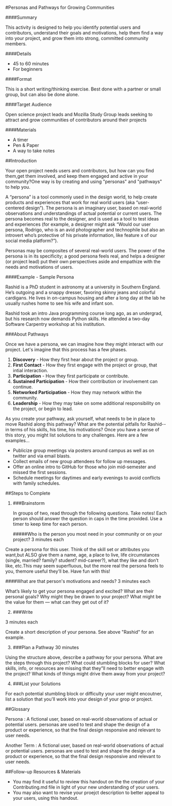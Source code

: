 #Personas and Pathways for Growing Communities

####Summary

This activity is designed to help you identify potential users and contributors, understand their goals and motivations, help them find a way into your project, and grow them into strong, committed community members.

####Details

* 45 to 60 minutes
* For beginners

####Format

This is a short writing/thinking exercise. Best done with a partner or small group, but can also be done alone.

####Target Audience

Open science project leads and Mozilla Study Group leads seeking to attract and grow communities of contributors around their projects

####Materials

* A timer
* Pen & Paper
* A way to take notes


##Introduction

Your open project needs users and contributors, but how can you find them,get them involved, and keep them engaged and active in your community?One way is by creating and using "personas" and "pathways" to help you.

A “persona” is a tool commonly used in the design world, to help create products and experiences that work for real world users (aka “user-centered design”). The persona is an imaginary user, based on real-world observations and understandings of actual potential or current users. The persona becomes real to the designer, and is used as a tool to test ideas and experiences (for example, a designer might ask “Would our user persona, Rodrigo, who is an avid photographer and technophile but also an introvert who’s protective of his private information, like feature x of our social media platform?”).


Personas may be composites of several real-world users. The power of the persona is in its specificity; a good persona feels real, and helps a designer (or project lead) put their own perspectives aside and empathize with the needs and motivations of users.

####Example - Sample Persona

Rashid is a PhD student in astronomy at a university in Southern England. He’s outgoing and a snappy dresser, favoring skinny jeans and colorful cardigans. He lives in on-campus housing and after a long day at the lab he usually rushes home to see his wife and infant son.

Rashid took an intro Java programming course long ago, as an undergrad, but his research now demands Python skills. He attended a two-day Software Carpentry workshop at his institution.

###About Pathways

Once we have a persona, we can imagine how they might interact with our project. Let's imagine that this process has a few phases.

1. **Discovery** - How they first hear about the project or group.
2. **First Contact** - How they first engage with the project or group, that intial interaction.
3. **Participation** - How they first participate or contribute.
4. **Sustained Participation** - How their contribution or involvement can continue.
5. **Networked Participation** - How they may network within the community.
6. **Leadership** - How they may take on some additional responsibility on the project, or begin to lead.

As you create your pathway, ask yourself, what needs to be in place to move Rashid along this pathway? What are the potential pitfalls for Rashid-- in terms of his skills, his time, his motivations? Once you have a sense of this story, you might list solutions to any challenges. Here are a few examples&hellip;


* Publicize group meetings via posters around campus as well as on twitter and via email blasts.
* Collect emails of new group attendees for follow up messages.
* Offer an online intro to GitHub for those who join mid-semester and missed the first sessions.
* Schedule meetings for daytimes and early evenings to avoid conflicts with family schedules.

##Steps to Complete


1. ###Brainstorm

   In groups of two, read through the following questions. Take notes! Each person should answer the question in caps in the time provided. Use a timer to keep time for each person.

   #####Who is the person you most need in your community or on your project?
   3 minutes each

  Create a persona for this user. Think of the skill set or attributes you want,but ALSO give them a name, age, a place to live, life circumstances (single, married? family? student? mid-career?), what they like and don’t like, etc.This may seem superfluous, but the more real the persona feels to you, themore useful they’ll be. Have fun with this!

  ####What are that person's motivations and needs?
  3 minutes each

  What’s likely to get your persona engaged and excited? What are their personal goals? Why might they be drawn to your project? What might be the value for them &mdash; what can they get out of it?

2. ###Write

  3 minutes each

  Create a short description of your persona. See above "Rashid" for an example.


3. ###Plan a Pathway
  30 minutes

  Using the structure above, describe a pathway for your persona. What are the steps through
  this project? What could stumbling blocks for user? What skills, info, or resources are
  missing that they”ll need to better engage with the project? What kinds of things might
  drive them away from your project?

4. ###List your Solutions

  For each potential stumbling block or difficulty your user might encoutner, list a solution that you'll work into your design of your grop or project.

##Glossary

Persona
: A fictional user, based on real-world observations of actual or potential users. personas are used
  to test and shape the design of a product or experience, so that the final design responsive
  and relevant to user needs.

Another Term
: A fictional user, based on real-world observations of actual or potential users. personas are used
  to test and shape the design of a product or experience, so that the final design responsive
  and relevant to user needs.

##Follow-up Resources & Materials

* You may find it useful to review this handout on the the creation of your Contributing.md file in light of your new understanding of your users.
* You may also want to revise your proejct description to better appeal to your users, using this handout.
